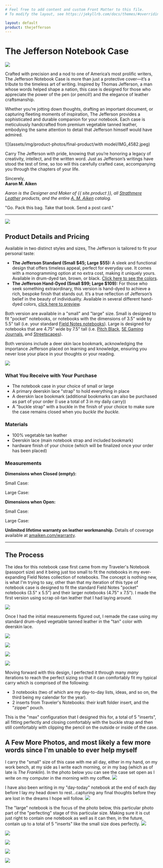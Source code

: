 ```yaml
---
# Feel free to add content and custom Front Matter to this file.
# To modify the layout, see https://jekyllrb.com/docs/themes/#overriding-theme-defaults

layout: default
product: thejefferson
---
```


# The Jefferson Notebook Case

![](assets/img/product-photos/final-product/IMG_4640.jpeg)

Crafted with precision and a nod to one of America’s most prolific writers, The Jefferson Notebook Case is more than just a protective cover—it’s a tribute to the timeless art of writing. Inspired by Thomas Jefferson, a man whose words helped shape a nation, this case is designed for those who appreciate the power of the pen (or pencil!) and the elegance of leather craftsmanship.

Whether you’re jotting down thoughts, drafting an important document, or capturing fleeting moments of inspiration, The Jefferson provides a sophisticated and durable companion for your notebook. Each case is meticulously handcrafted from premium vegetable tanned leather, embodying the same attention to detail that Jefferson himself would have admired.

![](assets/img/product-photos/final-product/with model/IMG_4582.jpeg)

Carry The Jefferson with pride, knowing that you’re honoring a legacy of creativity, intellect, and the written word. Just as Jefferson’s writings have stood the test of time, so too will this carefully crafted case, accompanying you through the chapters of your life.

Sincerely,  
**Aaron M. Aiken**

*Aaron is the Designer and Maker of {{ site.product }}, all [Strathmere Leather](https://strathmereleather.com) products, and the entire [A. M. Aiken](https://amaiken.com) catalog.*

"Go. Pack this bag. Take that book. Send a post card."

---
![](assets/img/product-photos/final-product/IMG_4347.jpeg)
## Product Details and Pricing

Available in two distinct styles and sizes, The Jefferson is tailored to fit your personal taste:

- **The Jefferson Standard (Small $45; Large $55):** A sleek and functional design that offers timeless appeal, perfect for everyday use. It comes with a monogramming option at no extra cost, making it uniquely yours. Available in drum-dyed tan, brown, or black. [Click here to see the colors](https://strathmereleather.b-cdn.net/Drum-Dyed%20Leather%20Colors.jpg).
- **The Jefferson Hand-Dyed (Small $99; Large $109):** For those who seek something extraordinary, this version is hand-dyed to achieve a rich, bespoke finish that stands out. It’s a true reflection of Jefferson’s belief in the beauty of individuality. Available in several different hand-dyed colors, [click here to preview](https://strathmereleather.b-cdn.net/leather%20dye%20color%20options.jpg). 

Both version are available in a "small" and "large" size. Small is designed to fit "pocket" notebooks, or notebooks with the dimensions of 3.5" wide by 5.5" tall (i.e. your standard [Field Notes notebooks](https://fieldnotesbrand.com/#products)). Large is designed for notebooks that are 4.75" wide by 7.5" tall (i.e. [Pitch Black](https://fieldnotesbrand.com/products/pitch-black-notebook), [5E Gaming Journals](https://fieldnotesbrand.com/products/5e-gaming-journals), and [Streetscapes](https://fieldnotesbrand.com/products/streetscapes)). 

Both versions include a deer skin lace bookmark, acknowledging the importance Jefferson placed on learning and knowledge, ensuring you never lose your place in your thoughts or your reading.

![](assets/img/product-photos/final-product/IMG_4626.jpeg)

### What You Receive with Your Purchase
- The notebook case in your choice of small or large
- A primary deerskin lace "strap" to hold everything in place
- A deerskin lace bookmark (additional bookmarks can also be purchased as part of your order (I use a total of 3 in my daily carry))
- A "buckle strap" with a buckle in the finish of your choice to make sure the case remains closed when you _buckle the buckle._

### Materials
- 100% vegetable tan leather
- Deerskin lace (main notebook strap and included bookmark)
- hardware finish of your choice (which will be finalized once your order has been placed)

### Measurements

**Dimensions when Closed (empty):**

Small Case:

Large Case:

**Dimensions when Open:**

Small Case:

Large Case:

**Unlimited lifetime warranty on leather workmanship**. Details of coverage available at [amaiken.com/warranty](https://amaiken.com/pages/shipping-returns-and-warranty-information).

---

## The Process

The idea for this notebook case first came from my Traveler's Notebook (passport size) and it being just too small to fit the notebooks in my ever-expanding Field Notes collection of notebooks. The concept is nothing new, is what I'm trying to say, other than that my iteration of this type of notebook case is designed to fit the standard Field Notes "pocket" notebooks (3.5" x 5.5") and their larger notebooks (4.75" x 7.5"). I made the first version using scrap oil-tan leather that I had laying around. 

![](assets/img/product-photos/inspiration/IMG_4300.jpeg)

Once I had the initial measurements figured out, I remade the case using my standard drum-dyed vegetable tanned leather in the "tan" color with deerskin lace.

![](assets/img/product-photos/inspiration/IMG_4301.jpeg)

![](assets/img/product-photos/inspiration/IMG_4307.jpeg)

![](assets/img/product-photos/inspiration/IMG_4311.jpeg)

![](assets/img/product-photos/inspiration/IMG_4325.jpeg)

Moving forward with this design, I perfected it through many *many* iterations to reach the perfect sizing so that it can comfortably fit my typical carry which is comprised of the following:
- 3 notebooks (two of which are my day-to-day lists, ideas, and so on, the third being my calendar for the year).
- 2 inserts from Traveler's Notebooks: their kraft folder insert, and the "zipper" pouch.

This is the "max" configuration that I designed this for, a total of 5 "inserts", all fitting perfectly and closing comfortably with the buckle strap and then still comfortably with clipping the pencil on the outside or inside of the case.

## A Few More Photos, and most likely a few more words since I'm unable to ever help myself

I carry the "small" size of this case with me all day, either in my hand, on my work bench, at my side as I write each morning, or in my bag (which as of late is _The Franklin_). In the photo below you can see the case set open as I write on my computer in the morning with my coffee. 
![](assets/img/product-photos/final-product/IMG_4358.jpeg)

I have also been writing in my "day-today" notebook at the end of each day before I lay my head down to rest...capturing any final thoughts before they are lost in the dreams I hope will follow.
![](assets/img/product-photos/final-product/IMG_4513.jpeg)

The "large" notebook is the focus of the photo below, this particular photo part of the "perfecting" stage of this particular size. Making sure it is cut just right to contain one notebook as well as it can then, in the future, contain up to a total of 5 "inserts" like the small size does perfectly. 
![](assets/img/product-photos/final-product/IMG_4514.jpeg)

![](assets/img/product-photos/final-product/IMG_4524.jpeg)

![](assets/img/product-photos/final-product/IMG_4529.jpeg)

![](assets/img/product-photos/final-product/IMG_4581.jpeg)

![](assets/img/product-photos/final-product/IMG_4638.jpeg)